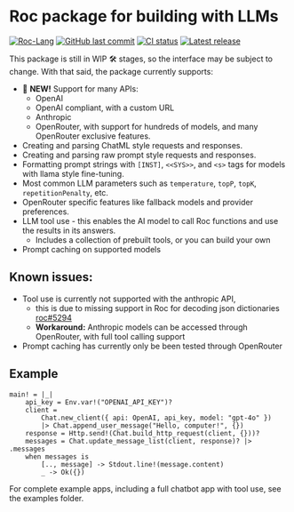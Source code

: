 # Roc package for building with LLMs

[![Roc-Lang][roc_badge]][roc_link]
[![GitHub last commit][last_commit_badge]][last_commit_link]
[![CI status][ci_status_badge]][ci_status_link]
[![Latest release][version_badge]][version_link]

This package is still in WIP 🛠️ stages, so the interface may be subject to change. With that said, the package currently supports:

- 🚀 __NEW!__ Support for many APIs:
    - OpenAI
    - OpenAI compliant, with a custom URL
    - Anthropic
    - OpenRouter, with support for hundreds of models, and many OpenRouter exclusive features.
- Creating and parsing ChatML style requests and responses.
- Creating and parsing raw prompt style requests and responses.
- Formatting prompt strings with `[INST]`, `<<SYS>>`, and `<s>` tags for models with llama style fine-tuning.
- Most common LLM parameters such as `temperature`, `topP`, `topK`, `repetitionPenalty`, etc.
- OpenRouter specific features like fallback models and provider preferences.
- LLM tool use - this enables the AI model to call Roc functions and use the results in its answers.
  - Includes a collection of prebuilt tools, or you can build your own
- Prompt caching on supported models

## Known issues:
- Tool use is currently not supported with the anthropic API, 
    - this is due to missing support in Roc for decoding json dictionaries [roc#5294](https://github.com/roc-lang/roc/issues/5294)
    - __Workaround:__ Anthropic models can be accessed through OpenRouter, with full tool calling support
- Prompt caching has currently only be been tested through OpenRouter


## Example
```roc
main! = |_|
    api_key = Env.var!("OPENAI_API_KEY")?
    client =
        Chat.new_client({ api: OpenAI, api_key, model: "gpt-4o" })
        |> Chat.append_user_message("Hello, computer!", {})
    response = Http.send!(Chat.build_http_request(client, {}))?
    messages = Chat.update_message_list(client, response)? |> .messages
    when messages is
        [.., message] -> Stdout.line!(message.content)
        _ -> Ok({})
```

For complete example apps, including a full chatbot app with tool use, see the examples folder.

[roc_badge]: https://img.shields.io/endpoint?url=https%3A%2F%2Fpastebin.com%2Fraw%2FcFzuCCd7
[roc_link]: https://github.com/roc-lang/roc
[ci_status_badge]: https://img.shields.io/github/actions/workflow/status/imclerran/roc-openrouter/ci.yaml?logo=github&logoColor=lightgrey
[ci_status_link]: https://github.com/imclerran/roc-openrouter/actions/workflows/ci.yaml
[last_commit_badge]: https://img.shields.io/github/last-commit/imclerran/roc-openrouter?logo=git&logoColor=lightgrey
[last_commit_link]: https://github.com/imclerran/roc-openrouter/commits/main/
[version_badge]: https://img.shields.io/github/v/release/imclerran/roc-ai
[version_link]: https://github.com/imclerran/roc-ai/releases/
<!--[version_link]: https://github.com/imclerran/roc-ai/releases/latest -->
